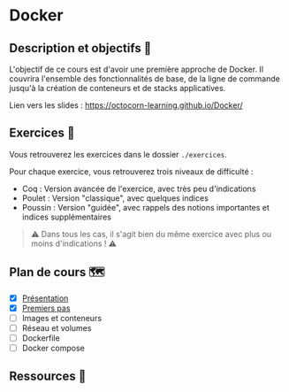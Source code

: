 # Docker

## Description et objectifs 🎯

L'objectif de ce cours est d'avoir une première approche de Docker.
Il couvrira l'ensemble des fonctionnalités de base, de la ligne de commande 
jusqu'à la création de conteneurs et de stacks applicatives.

Lien vers les slides : https://octocorn-learning.github.io/Docker/

## Exercices 💪

Vous retrouverez les exercices dans le dossier `./exercices`.

Pour chaque exercice, vous retrouverez trois niveaux de difficulté : 
- Coq : Version avancée de l'exercice, avec très peu d'indications
- Poulet : Version "classique", avec quelques indices
- Poussin : Version "guidée", avec rappels des notions importantes et indices supplémentaires

> ⚠️ Dans tous les cas, il s'agit bien du même exercice avec plus ou moins d'indications ! ⚠️

## Plan de cours 🗺️

- [x] [Présentation](./cours/01_Presentation.slides.md)
- [x] [Premiers pas](./cours/02_Premiers_pas.slides.md)
- [ ] Images et conteneurs
- [ ] Réseau et volumes
- [ ] Dockerfile
- [ ] Docker compose

## Ressources 👜

<!-- 
- Citez les sources utilisées pour la création du cours
-->